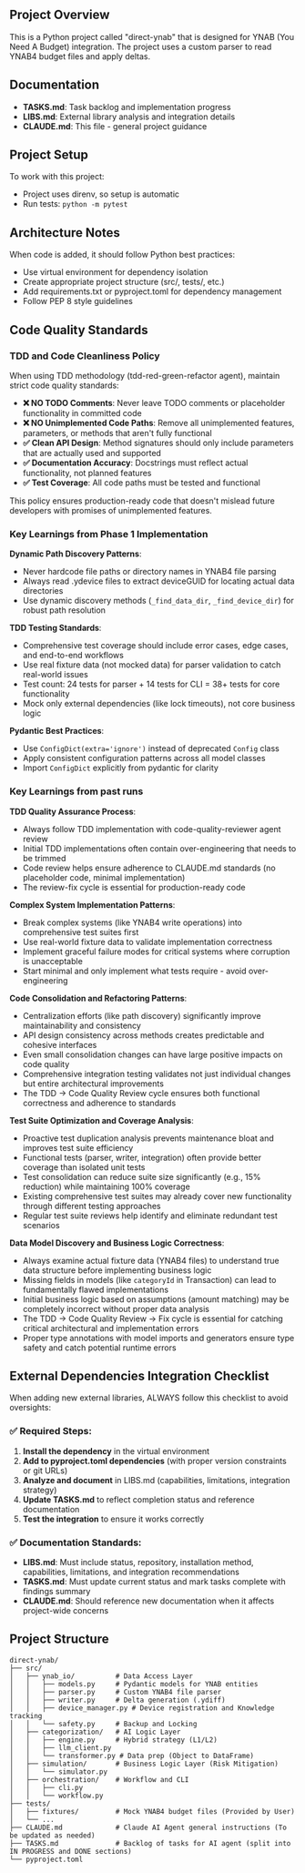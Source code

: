 ## Project Overview

This is a Python project called "direct-ynab" that is designed for YNAB (You Need A Budget) integration. The project uses a custom parser to read YNAB4 budget files and apply deltas.

## Documentation

- **TASKS.md**: Task backlog and implementation progress
- **LIBS.md**: External library analysis and integration details
- **CLAUDE.md**: This file - general project guidance

## Project Setup

To work with this project:
* Project uses direnv, so setup is automatic
* Run tests: `python -m pytest`

## Architecture Notes

When code is added, it should follow Python best practices:

- Use virtual environment for dependency isolation
- Create appropriate project structure (src/, tests/, etc.)
- Add requirements.txt or pyproject.toml for dependency management
- Follow PEP 8 style guidelines

## Code Quality Standards

### TDD and Code Cleanliness Policy
When using TDD methodology (tdd-red-green-refactor agent), maintain strict code quality standards:

- **❌ NO TODO Comments**: Never leave TODO comments or placeholder functionality in committed code
- **❌ NO Unimplemented Code Paths**: Remove all unimplemented features, parameters, or methods that aren't fully functional
- **✅ Clean API Design**: Method signatures should only include parameters that are actually used and supported
- **✅ Documentation Accuracy**: Docstrings must reflect actual functionality, not planned features
- **✅ Test Coverage**: All code paths must be tested and functional

This policy ensures production-ready code that doesn't mislead future developers with promises of unimplemented features.

### Key Learnings from Phase 1 Implementation

**Dynamic Path Discovery Patterns**:
- Never hardcode file paths or directory names in YNAB4 file parsing
- Always read .ydevice files to extract deviceGUID for locating actual data directories
- Use dynamic discovery methods (`_find_data_dir`, `_find_device_dir`) for robust path resolution

**TDD Testing Standards**:
- Comprehensive test coverage should include error cases, edge cases, and end-to-end workflows
- Use real fixture data (not mocked data) for parser validation to catch real-world issues
- Test count: 24 tests for parser + 14 tests for CLI = 38+ tests for core functionality
- Mock only external dependencies (like lock timeouts), not core business logic

**Pydantic Best Practices**:
- Use `ConfigDict(extra='ignore')` instead of deprecated `Config` class
- Apply consistent configuration patterns across all model classes
- Import `ConfigDict` explicitly from pydantic for clarity

### Key Learnings from past runs

**TDD Quality Assurance Process**:
- Always follow TDD implementation with code-quality-reviewer agent review
- Initial TDD implementations often contain over-engineering that needs to be trimmed
- Code review helps ensure adherence to CLAUDE.md standards (no placeholder code, minimal implementation)
- The review-fix cycle is essential for production-ready code

**Complex System Implementation Patterns**:
- Break complex systems (like YNAB4 write operations) into comprehensive test suites first
- Use real-world fixture data to validate implementation correctness
- Implement graceful failure modes for critical systems where corruption is unacceptable
- Start minimal and only implement what tests require - avoid over-engineering

**Code Consolidation and Refactoring Patterns**:
- Centralization efforts (like path discovery) significantly improve maintainability and consistency
- API design consistency across methods creates predictable and cohesive interfaces
- Even small consolidation changes can have large positive impacts on code quality
- Comprehensive integration testing validates not just individual changes but entire architectural improvements
- The TDD → Code Quality Review cycle ensures both functional correctness and adherence to standards

**Test Suite Optimization and Coverage Analysis**:
- Proactive test duplication analysis prevents maintenance bloat and improves test suite efficiency
- Functional tests (parser, writer, integration) often provide better coverage than isolated unit tests
- Test consolidation can reduce suite size significantly (e.g., 15% reduction) while maintaining 100% coverage
- Existing comprehensive test suites may already cover new functionality through different testing approaches
- Regular test suite reviews help identify and eliminate redundant test scenarios

**Data Model Discovery and Business Logic Correctness**:
- Always examine actual fixture data (YNAB4 files) to understand true data structure before implementing business logic
- Missing fields in models (like `categoryId` in Transaction) can lead to fundamentally flawed implementations
- Initial business logic based on assumptions (amount matching) may be completely incorrect without proper data analysis
- The TDD → Code Quality Review → Fix cycle is essential for catching critical architectural and implementation errors
- Proper type annotations with model imports and generators ensure type safety and catch potential runtime errors

## External Dependencies Integration Checklist

When adding new external libraries, ALWAYS follow this checklist to avoid oversights:

### ✅ Required Steps:
1. **Install the dependency** in the virtual environment
2. **Add to pyproject.toml dependencies** (with proper version constraints or git URLs)
3. **Analyze and document** in LIBS.md (capabilities, limitations, integration strategy)
4. **Update TASKS.md** to reflect completion status and reference documentation
5. **Test the integration** to ensure it works correctly

### ✅ Documentation Standards:
- **LIBS.md**: Must include status, repository, installation method, capabilities, limitations, and integration recommendations
- **TASKS.md**: Must update current status and mark tasks complete with findings summary
- **CLAUDE.md**: Should reference new documentation when it affects project-wide concerns

## Project Structure
```
direct-ynab/
├── src/
│   ├── ynab_io/          # Data Access Layer
│   │   ├── models.py     # Pydantic models for YNAB entities
│   │   ├── parser.py     # Custom YNAB4 file parser
│   │   ├── writer.py     # Delta generation (.ydiff)
│   │   ├── device_manager.py # Device registration and Knowledge tracking
│   │   └── safety.py     # Backup and Locking
│   ├── categorization/   # AI Logic Layer
│   │   ├── engine.py     # Hybrid strategy (L1/L2)
│   │   ├── llm_client.py
│   │   └── transformer.py # Data prep (Object to DataFrame)
│   ├── simulation/       # Business Logic Layer (Risk Mitigation)
│   │   └── simulator.py
│   ├── orchestration/    # Workflow and CLI
│   │   ├── cli.py
│   │   └── workflow.py
├── tests/
│   ├── fixtures/         # Mock YNAB4 budget files (Provided by User)
│   └── ...
├── CLAUDE.md             # Claude AI Agent general instructions (To be updated as needed)
├── TASKS.md              # Backlog of tasks for AI agent (split into IN PROGRESS and DONE sections)
└── pyproject.toml
```
